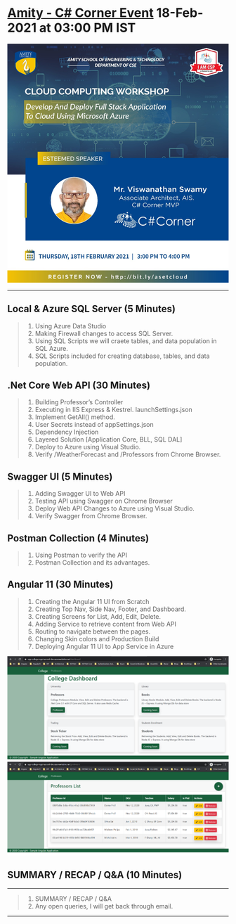 # [Amity - C# Corner Event](https://twitter.com/arshad_k1/status/1361234189253705733) 18-Feb-2021 at 03:00 PM IST

![Resource In Azure|150x150](./Documentation/Images/FullStack_Event.PNG)

**************************************************************************************************************************

## Local & Azure SQL Server (**5 Minutes**)
> 1. Using Azure Data Studio
> 2. Making Firewall changes to access SQL Server.
> 3. Using SQL Scripts we will craete tables, and data population in SQL Azure.
> 4. SQL Scripts included for creating database, tables, and data population.

## .Net Core Web API (**30 Minutes**)
> 1. Building Professor’s Controller
> 2. Executing in IIS Express & Kestrel. launchSettings.json
> 3. Implement GetAll() method.
> 4. User Secrets instead of appSettings.json
> 5. Dependency Injection
> 6. Layered Solution [Application Core, BLL, SQL DAL]
> 7. Deploy to Azure using Visual Studio.
> 8. Verify /WeatherForecast and /Professors from Chrome Browser.

## Swagger UI (**5 Minutes**)
> 1. Adding Swagger UI to Web API
> 2. Testing API using Swagger on Chrome Browser
> 3. Deploy Web API Changes to Azure using Visual Studio.
> 4. Verify Swagger from Chrome Browser.

## Postman Collection (**4 Minutes**)
> 1. Using Postman to verify the API
> 2. Postman Collection and its advantages.

## Angular 11 (**30 Minutes**)
> 1. Creating the Angular 11 UI from Scratch
> 2. Creating Top Nav, Side Nav, Footer, and Dashboard.
> 3. Creating Screens for List, Add, Edit, Delete.
> 4. Adding Service to retrieve content from Web API
> 5. Routing to navigate between the pages.
> 6. Changing Skin colors and Production Build
> 7. Deploying Angular 11 UI to App Service in Azure

![Web APP Dashboard|150x150](./Documentation/Images/Angular_UI_Dashboard.PNG)
![Web APP List|150x150](./Documentation/Images/Angular_UI_List.PNG)

## SUMMARY / RECAP / Q&A (**10 Minutes**)
*****
> 1. SUMMARY / RECAP / Q&A 
> 2. Any open queries, I will get back through email.
*****